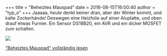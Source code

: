 +++
title = "Beheiztes Mauspad"
date = 2018-08-15T16:00:40
author = "typ_o"
+++
Jaaaaa, *heute* denkt keiner dran, aber der Winter kommt, und kalte
Zockerhände\! Deswegen eine Heizfolie auf einer Aluplatte, und oben
drauf etwas Furnier. Ein Sensor DS18B20, ein AVR und ein dicker MOSFET
zum schalten.  
  
[![](https://flipdot.org/blog/uploads/20180815_153946.serendipityThumb.jpg)](https://flipdot.org/blog/uploads/20180815_153946.jpg)  
  
  
["Beheiztes Mauspad" vollständig
lesen](https://flipdot.org/blog/archives/412-Beheiztes-Mauspad.html#extended)
